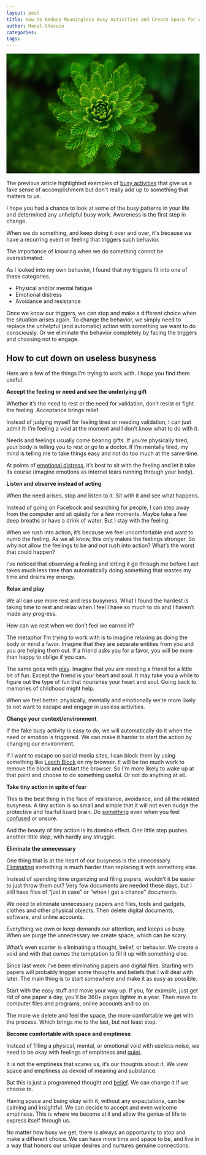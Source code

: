 ```yaml
---
layout: post
title: How to Reduce Meaningless Busy Activities and Create Space for What Matters
author: Manal Ghosain
categories:
tags:
---
```


![Plant](/images/plant.jpg)

The previous article highlighted examples of [busy activities](/busy-doing-nothing/) that give us a fake sense of accomplishment but don't really add up to something that matters to us.

I hope you had a chance to look at some of the busy patterns in your life and determined any unhelpful busy work. Awareness is the first step in change. 

When we do something, and keep doing it over and over, it's because we have a recurring event or feeling that triggers such behavior. 

The importance of knowing when we do something cannot be overestimated. 

As I looked into my own behavior, I found that my triggers fit into one of these categories. 

  * Physical and/or mental fatigue
  * Emotional distress
  * Avoidance and resistance

Once we know our triggers, we can stop and make a different choice when the situation arises again. To change the behavior, we simply need to replace the unhelpful (and automatic) action with something we want to do consciously. Or we eliminate the behavior completely by facing the triggers and choosing not to engage. 

## How to cut down on useless busyness

Here are a few of the things I’m trying to work with. I hope you find them useful. 

**Accept the feeling or need and see the underlying gift** 

Whether it’s the need to rest or the need for validation, don’t resist or fight the feeling. Acceptance brings relief. 

Instead of judging myself for feeling tired or needing validation, I can just admit it: I’m feeling a void at the moment and I don’t know what to do with it. 

Needs and feelings usually come bearing gifts. If you’re physically tired, your body is telling you to rest or go to a doctor. If I’m mentally tired, my mind is telling me to take things easy and not do too much at the same time. 

At points of [emotional distress](/emotional-addiction/), it’s best to sit with the feeling and let it take its course (imagine emotions as internal tears running through your body). 

**Listen and observe instead of acting**

When the need arises, stop and listen to it. Sit with it and see what happens. 

Instead of going on Facebook and searching for people, I can step away from the computer and sit quietly for a few moments. Maybe take a few deep breaths or have a drink of water. But I stay with the feeling. 

When we rush into action, it’s because we feel uncomfortable and want to numb the feeling. As we all know, this only makes the feelings stronger. So why not allow the feelings to be and not rush into action? What’s the worst that could happen? 

I’ve noticed that observing a feeling and letting it go through me before I act takes much less time than automatically doing something that wastes my time and drains my energy. 

**Relax and play** 

We all can use more rest and less busyness. What I found the hardest is taking time to rest and relax when I feel I have so much to do and I haven’t made any progress. 

How can we rest when we don’t feel we earned it? 

The metaphor I’m trying to work with is to imagine relaxing as doing the body or mind a favor. Imagine that they are separate entities from you and you are helping them out. If a friend asks you for a favor, you will be more than happy to oblige if you can. 

The same goes with [play](/power-of-play/). Imagine that you are meeting a friend for a little bit of fun. Except the friend is your heart and soul. It may take you a while to figure out the type of fun that nourishes your heart and soul. Going back to memories of childhood might help. 

When we feel better, physically, mentally and emotionally we’re more likely to not want to escape and engage in useless activities. 

**Change your context/environment** 

If the fake busy activity is easy to do, we will automatically do it when the need or emotion is triggered. We can make it harder to start the action by changing our environment. 

If I want to escape on social media sites, I can block them by using something like [Leech Block](https://addons.mozilla.org/en-US/firefox/addon/leechblock/) on my browser. It will be too much work to remove the block and restart the browser. So I'm more likely to wake up at that point and choose to do something useful. Or not do anything at all. 

**Take tiny action in spite of fear** 

This is the best thing in the face of resistance, avoidance, and all the related busyness. A tiny action is so small and simple that it will not even nudge the protective and fearful lizard brain. Do [something](/two-simple-ways-to-make-every-action-count/) even when you feel [confused](/move-past-feeling-confused/) or unsure. 

And the beauty of tiny action is its domino effect. One little step pushes another little step, with hardly any struggle. 

**Eliminate the unnecessary** 

One thing that is at the heart of our busyness is the unnecessary. [Eliminating](/simplify-your-life/) something is much harder than replacing it with something else. 

Instead of spending time organizing and filing papers, wouldn’t it be easier to just throw them out? Very few documents are needed these days, but I still have files of “just in case” or “when I get a chance” documents. 

We need to eliminate unnecessary papers and files, tools and gadgets, clothes and other physical objects. Then delete digital documents, software, and online accounts.

Everything we own or keep demands our attention, and keeps us busy. When we purge the unnecessary we create space, which can be scary. 

What’s even scarier is eliminating a thought, belief, or behavior. We create a void and with that comes the temptation to fill it up with something else. 

Since last week I’ve been eliminating papers and digital files. Starting with papers will probably trigger some thoughts and beliefs that I will deal with later. The main thing is to start somewhere and make it as easy as possible. 

Start with the easy stuff and move your way up. If you, for example, just get rid of one paper a day, you’ll be 360+ pages lighter in a year. Then move to computer files and programs, online accounts and so on. 

The more we delete and feel the space, the more comfortable we get with the process. Which brings me to the last, but not least step. 

**Become comfortable with space and emptiness** 

Instead of filling a physical, mental, or emotional void with useless noise, we need to be okay with feelings of emptiness and [quiet](/silence/). 

It is not the emptiness that scares us, it’s our thoughts about it. We view space and emptiness as devoid of meaning and substance. 

But this is just a programmed thought and [belief](/let-go-of-beliefs/). We can change it if we choose to. 

Having space and being okay with it, without any expectations, can be calming and insightful. We can decide to accept and even welcome emptiness. This is where we become still and allow the genius of life to express itself through us. 

No matter how busy we get, there is always an opportunity to stop and make a different choice. We can have more time and space to be, and live in a way that honors our unique desires and nurtures genuine connections.
